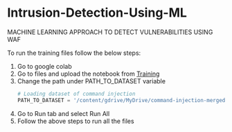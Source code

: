 # Intrusion-Detection-Using-ML
MACHINE LEARNING APPROACH TO DETECT VULNERABILITIES USING WAF

To run the training files follow the below steps:
1. Go to google colab
2. Go to files and upload the notebook from [Training](https://github.com/DiamondMohanty/Intrusion-Detection-Using-ML/tree/main/Training)
3. Change the path under PATH_TO_DATASET variable
    ```python
    # Loading dataset of command injection
    PATH_TO_DATASET = '/content/gdrive/MyDrive/command-injection-merged.xlsx'
    ```
4. Go to Run tab and select Run All
5. Follow the above steps to run all the files

